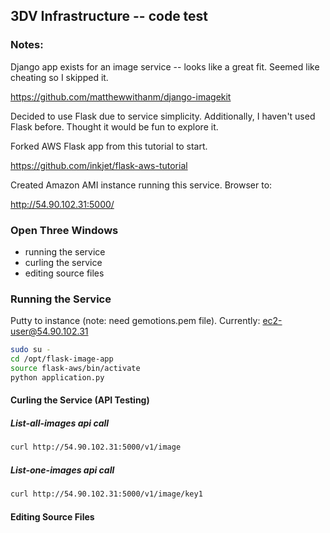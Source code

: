 ## 3DV Infrastructure -- code test

### Notes:

Django app exists for an image service -- looks like a great fit. Seemed like cheating so I skipped it.

https://github.com/matthewwithanm/django-imagekit

Decided to use Flask due to service simplicity. Additionally, I haven't used Flask before. Thought it would be fun to explore it.

Forked AWS Flask app from this tutorial to start.

https://github.com/inkjet/flask-aws-tutorial

Created Amazon AMI instance running this service. Browser to:

http://54.90.102.31:5000/

### Open Three Windows
+ running the service
+ curling the service
+ editing source files

### Running the Service
Putty to instance (note: need gemotions.pem file). Currently: ec2-user@54.90.102.31
```bash
sudo su -
cd /opt/flask-image-app
source flask-aws/bin/activate
python application.py
```
#### Curling the Service (API Testing)
##### List-all-images api call
```bash
curl http://54.90.102.31:5000/v1/image
```
##### List-one-images api call
```bash
curl http://54.90.102.31:5000/v1/image/key1
```
#### Editing Source Files
